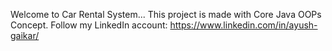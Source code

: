 Welcome to Car Rental System...
This project is made with Core Java OOPs Concept.
Follow my LinkedIn account: 
https://www.linkedin.com/in/ayush-gaikar/
